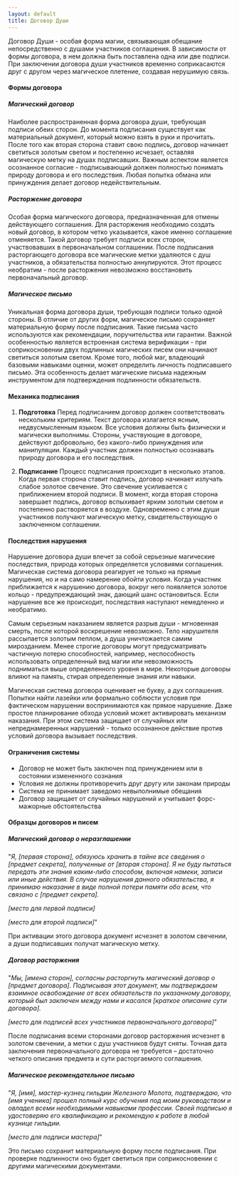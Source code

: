 ```yaml
---
layout: default
title: Договор Души
---
```


Договор Души - особая форма магии, связывающая обещание непосредственно с душами участников соглашения. В зависимости от формы договора, в нем должна быть поставлена одна или две подписи. При заключении договора души участников временно соприкасаются друг с другом через магическое плетение, создавая нерушимую связь.

#### Формы договора

##### Магический договор
Наиболее распространенная форма договора души, требующая подписи обеих сторон. До момента подписания существует как материальный документ, который можно взять в руки и прочитать. После того как вторая сторона ставит свою подпись, договор начинает светиться золотым светом и постепенно исчезает, оставляя магическую метку на душах подписавших. Важным аспектом является осознанное согласие - подписывающий должен полностью понимать природу договора и его последствия. Любая попытка обмана или принуждения делает договор недействительным.

##### Расторжение договора
Особая форма магического договора, предназначенная для отмены действующего соглашения. Для расторжения необходимо создать новый договор, в котором четко указывается, какое именно соглашение отменяется. Такой договор требует подписи всех сторон, участвовавших в первоначальном соглашении. После подписания расторгающего договора все магические метки удаляются с душ участников, а обязательства полностью аннулируются. Этот процесс необратим - после расторжения невозможно восстановить первоначальный договор.

##### Магическое письмо
Уникальная форма договора души, требующая подписи только одной стороны. В отличие от других форм, магическое письмо сохраняет материальную форму после подписания. Такие письма часто используются как рекомендации, поручительства или гарантии. Важной особенностью является встроенная система верификации - при соприкосновении двух подлинных магических писем они начинают светиться золотым светом. Кроме того, любой маг, владеющий базовыми навыками оценки, может определить личность подписавшего письмо. Эта особенность делает магические письма надежным инструментом для подтверждения подлинности обязательств.

#### Механика подписания

1. **Подготовка**
   Перед подписанием договор должен соответствовать нескольким критериям. Текст договора излагается ясным, недвусмысленным языком. Все условия должны быть физически и магически выполнимы. Стороны, участвующие в договоре, действуют добровольно, без какого-либо принуждения или манипуляции. Каждый участник должен полностью осознавать природу договора и его последствия.

2. **Подписание**
   Процесс подписания происходит в несколько этапов. Когда первая сторона ставит подпись, договор начинает излучать слабое золотое свечение. Это свечение усиливается с приближением второй подписи. В момент, когда вторая сторона завершает подпись, договор вспыхивает ярким золотым светом и постепенно растворяется в воздухе. Одновременно с этим души участников получают магическую метку, свидетельствующую о заключенном соглашении.

#### Последствия нарушения

Нарушение договора души влечет за собой серьезные магические последствия, природа которых определяется условиями соглашения. Магическая система договора реагирует не только на прямые нарушения, но и на само намерение обойти условия. Когда участник приближается к нарушению договора, вокруг него появляется золотое кольцо - предупреждающий знак, дающий шанс остановиться. Если нарушение все же происходит, последствия наступают немедленно и необратимо.

Самым серьезным наказанием является разрыв души - мгновенная смерть, после которой воскрешение невозможно. Тело нарушителя рассыпается золотым пеплом, а душа уничтожается самим мирозданием. Менее строгие договоры могут предусматривать частичную потерю способностей, например, неспособность использовать определенный вид магии или невозможность подниматься выше определенного уровня в мире. Некоторые договоры влияют на память, стирая определенные знания или навыки.

Магическая система договора оценивает не букву, а дух соглашения. Попытки найти лазейки или формально соблюсти условия при фактическом нарушении воспринимаются как прямое нарушение. Даже простое планирование обхода условий может активировать механизм наказания. При этом система защищает от случайных или непреднамеренных нарушений - только осознанное действие против условий договора вызывает последствия.

#### Ограничения системы

- Договор не может быть заключен под принуждением или в состоянии измененного сознания
- Условия не должны противоречить друг другу или законам природы
- Система не принимает заведомо невыполнимые обещания
- Договор защищает от случайных нарушений и учитывает форс-мажорные обстоятельства

#### Образцы договоров и писем

##### Магический договор о неразглашении
"_Я, [первая сторона], обязуюсь хранить в тайне все сведения о [предмет секрета], полученные от [вторая сторона]. Я не буду пытаться передать эти знания каким-либо способом, включая намеки, записи или иные действия. В случае нарушения данного обязательства, я принимаю наказание в виде полной потери памяти обо всем, что связано с [предмет секрета]._

_[место для первой подписи]_

_[место для второй подписи]_"

При активации этого договора документ исчезнет в золотом свечении, а души подписавших получат магическую метку.

##### Договор расторжения
"_Мы, [имена сторон], согласны расторгнуть магический договор о [предмет договора]. Подписывая этот документ, мы подтверждаем взаимное освобождение от всех обязательств по указанному договору, который был заключен между нами и касался [краткое описание сути договора]._

_[место для подписей всех участников первоначального договора]_"

После подписания всеми сторонами договор расторжения исчезнет в золотом свечении, а метки с душ участников будут сняты. Точная дата заключения первоначального договора не требуется – достаточно четкого описания предмета и сути расторгаемого соглашения.

##### Магическое рекомендательное письмо
"_Я, [имя], мастер-кузнец гильдии Железного Молота, подтверждаю, что [имя ученика] прошел полный курс обучения под моим руководством и овладел всеми необходимыми навыками профессии. Своей подписью я удостоверяю его квалификацию и рекомендую к работе в любой кузнице гильдии._

_[место для подписи мастера]_"

Это письмо сохранит материальную форму после подписания. При проверке подлинности оно будет светиться при соприкосновении с другими магическими документами.